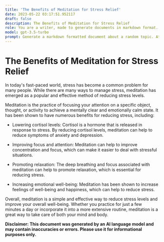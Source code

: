 ```yaml
---
title: 'The Benefits of Meditation for Stress Relief'
date: 2023-05-22 03:17:51.952117
draft: false
description: The Benefits of Meditation for Stress Relief
role: You are a writer, made to generate documents in markdown format. It is very important that all of the documents you generate are in valid markdown format.
model: gpt-3.5-turbo
prompt: Generate a markdown formatted document about a random topic. At the bottom, include a disclaimer explaining that the document was generated by you. The first line of the document should be the title. Make sure that the entire document is in proper markdown format, using a mix of various tags to make the document visually appealing.
---
```


# The Benefits of Meditation for Stress Relief

In today's fast-paced world, stress has become a common problem for many people. While there are many ways to manage stress, meditation has emerged as a popular and effective method of reducing stress levels. 

Meditation is the practice of focusing your attention on a specific object, thought, or activity to achieve a mentally clear and emotionally calm state. It has been shown to have numerous benefits for reducing stress, including:

- Lowering cortisol levels: Cortisol is a hormone that is released in response to stress. By reducing cortisol levels, meditation can help to reduce symptoms of anxiety and depression.

- Improving focus and attention: Meditation can help to improve concentration and focus, which can make it easier to deal with stressful situations.

- Promoting relaxation: The deep breathing and focus associated with meditation can help to promote relaxation, which is essential for reducing stress.

- Increasing emotional well-being: Meditation has been shown to increase feelings of well-being and happiness, which can help to reduce stress.

Overall, meditation is a simple and effective way to reduce stress levels and improve your overall well-being. Whether you practice for just a few minutes a day or incorporate it into a more extensive routine, meditation is a great way to take care of both your mind and body.

**Disclaimer: This document was generated by an AI language model and may contain inaccuracies or errors. Please use it for informational purposes only.**